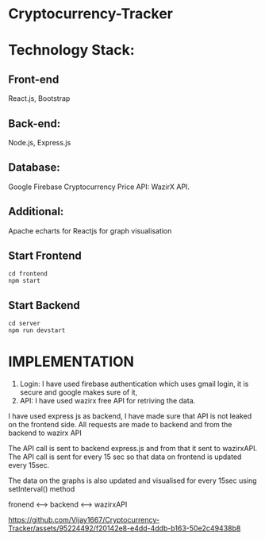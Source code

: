# Cryptocurrency-Tracker


# Technology Stack:

## Front-end
React.js, Bootstrap
## Back-end: 
Node.js, Express.js 
## Database: 
Google Firebase
Cryptocurrency Price API: WazirX API.
## Additional:
Apache echarts for Reactjs for graph visualisation

## Start Frontend

```
cd frontend
npm start
```

## Start Backend

```
cd server
npm run devstart
```


# IMPLEMENTATION

1. Login: I have used firebase authentication which uses gmail login, it is secure and google makes sure of it,
2. API: I have used wazirx free API for retriving the data.

I have used express js as backend, I have made sure that API is not leaked on the frontend side. All requests are made to backend and from the backend to wazirx API

The API call is sent to backend express.js and from that it sent to wazirxAPI. The API call is sent for every 15 sec so that data on frontend is updated every 15sec.

The data on the graphs is also updated and visualised for every 15sec using setInterval() method

fronend <--> backend <--> wazirxAPI 


https://github.com/Vijay1667/Cryptocurrency-Tracker/assets/95224492/f20142e8-e4dd-4ddb-b163-50e2c49438b8

